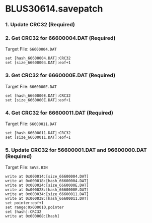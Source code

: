 # BLUS30614.savepatch

### 1.  Update CRC32 (Required)
### 2. Get CRC32 for 66600004.DAT (Required)

Target File: `66600004.DAT`

```
set [hash_66600004.DAT]:CRC32
set [size_66600004.DAT]:eof+1
```

### 3. Get CRC32 for 6660000E.DAT (Required)

Target File: `6660000E.DAT`

```
set [hash_6660000E.DAT]:CRC32
set [size_6660000E.DAT]:eof+1
```

### 4. Get CRC32 for 66600011.DAT (Required)

Target File: `66600011.DAT`

```
set [hash_66600011.DAT]:CRC32
set [size_66600011.DAT]:eof+1
```

### 5. Update CRC32 for 56600001.DAT and 96600000.DAT (Required)

Target File: `SAVE.BIN`

```
write at 0x000014:[size_66600004.DAT]
write at 0x000018:[hash_66600004.DAT]
write at 0x000024:[size_6660000E.DAT]
write at 0x000028:[hash_6660000E.DAT]
write at 0x000034:[size_66600011.DAT]
write at 0x000038:[hash_66600011.DAT]
set pointer:eof+1
set range:0x000010,pointer
set [hash]:CRC32
write at 0x000008:[hash]
```

